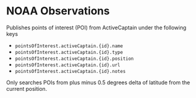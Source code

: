 # NOAA Observations

Publishes points of interest (POI) from ActiveCaptain under the following keys

* `pointsOfInterest.activeCaptain.{id}.name`
* `pointsOfInterest.activeCaptain.{id}.type`
* `pointsOfInterest.activeCaptain.{id}.position`
* `pointsOfInterest.activeCaptain.{id}.url`
* `pointsOfInterest.activeCaptain.{id}.notes`

Only searches POIs from plus minus 0.5 degrees delta of latitude from the current position.
